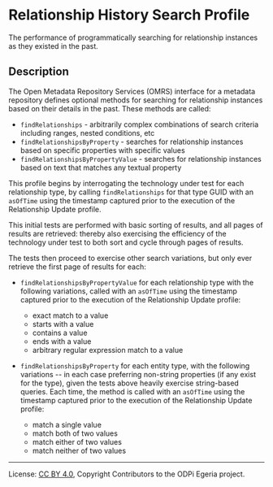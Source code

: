 <!-- SPDX-License-Identifier: CC-BY-4.0 -->
<!-- Copyright Contributors to the ODPi Egeria project. -->

# Relationship History Search Profile

The performance of programmatically searching for relationship instances as they existed in the past.

## Description

The Open Metadata Repository Services (OMRS) interface for a metadata
repository defines optional methods for searching for relationship instances based on their details in the past.
These methods are called:

- `findRelationships` - arbitrarily complex combinations of search criteria including ranges, nested conditions, etc
- `findRelationshipsByProperty` - searches for relationship instances based on specific properties with specific values
- `findRelationshipsByPropertyValue` - searches for relationship instances based on text that matches any textual property

This profile begins by interrogating the technology under test for each relationship type, by calling `findRelationships`
for that type GUID with an `asOfTime` using the timestamp captured prior to the execution of the Relationship Update
profile.

This initial tests are performed with basic sorting of results, and all pages of results are retrieved: thereby
also exercising the efficiency of the technology under test to both sort and cycle through pages of results.

The tests then proceed to exercise other search variations, but only ever retrieve the first page of results
for each:

- `findRelationshipsByPropertyValue` for each relationship type with the following variations, called with an `asOfTime`
  using the timestamp captured prior to the execution of the Relationship Update profile:
    - exact match to a value
    - starts with a value
    - contains a value
    - ends with a value
    - arbitrary regular expression match to a value

- `findRelationshipsByProperty` for each entity type, with the following variations -- in each case preferring non-string
  properties (if any exist for the type), given the tests above heavily exercise string-based queries. Each time, the
  method is called with an `asOfTime` using the timestamp captured prior to the execution of the Relationship Update profile:
    - match a single value
    - match both of two values
    - match either of two values
    - match neither of two values

----
License: [CC BY 4.0](https://creativecommons.org/licenses/by/4.0/),
Copyright Contributors to the ODPi Egeria project.